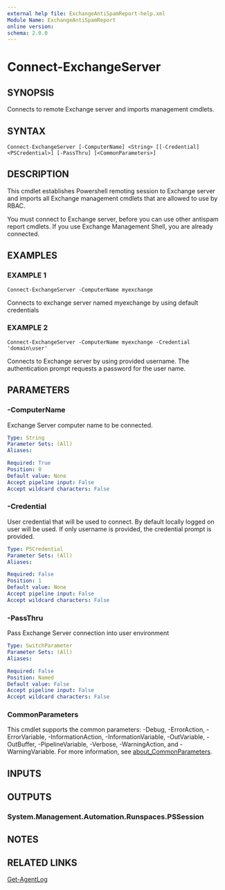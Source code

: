 ```yaml
---
external help file: ExchangeAntiSpamReport-help.xml
Module Name: ExchangeAntiSpamReport
online version:
schema: 2.0.0
---
```


# Connect-ExchangeServer

## SYNOPSIS
Connects to remote Exchange server and imports management cmdlets.

## SYNTAX

```
Connect-ExchangeServer [-ComputerName] <String> [[-Credential] <PSCredential>] [-PassThru] [<CommonParameters>]
```

## DESCRIPTION
This cmdlet establishes Powershell remoting session to Exchange server and imports all Exchange management cmdlets that are
allowed to use by RBAC.

You must connect to Exchange server, before you can use other antispam report cmdlets. 
If you use Exchange Management Shell,
you are already connected.

## EXAMPLES

### EXAMPLE 1
```
Connect-ExchangeServer -ComputerName myexchange
```

Connects to exchange server named myexchange by using default credentials

### EXAMPLE 2
```
Connect-ExchangeServer -ComputerName myexchange -Credential 'domain\user'
```

Connects to Exchange server by using provided username. 
The authentication prompt requests a password for the user name.

## PARAMETERS

### -ComputerName
Exchange Server computer name to be connected.

```yaml
Type: String
Parameter Sets: (All)
Aliases:

Required: True
Position: 0
Default value: None
Accept pipeline input: False
Accept wildcard characters: False
```

### -Credential
User credential that will be used to connect. 
By default locally logged on user will be used.
If only username is provided, the credential prompt is provided.

```yaml
Type: PSCredential
Parameter Sets: (All)
Aliases:

Required: False
Position: 1
Default value: None
Accept pipeline input: False
Accept wildcard characters: False
```

### -PassThru
Pass Exchange Server connection into user environment

```yaml
Type: SwitchParameter
Parameter Sets: (All)
Aliases:

Required: False
Position: Named
Default value: False
Accept pipeline input: False
Accept wildcard characters: False
```

### CommonParameters
This cmdlet supports the common parameters: -Debug, -ErrorAction, -ErrorVariable, -InformationAction, -InformationVariable, -OutVariable, -OutBuffer, -PipelineVariable, -Verbose, -WarningAction, and -WarningVariable. For more information, see [about_CommonParameters](http://go.microsoft.com/fwlink/?LinkID=113216).

## INPUTS

## OUTPUTS

### System.Management.Automation.Runspaces.PSSession

## NOTES

## RELATED LINKS

[Get-AgentLog](https://technet.microsoft.com/en-us/library/dd335083)
